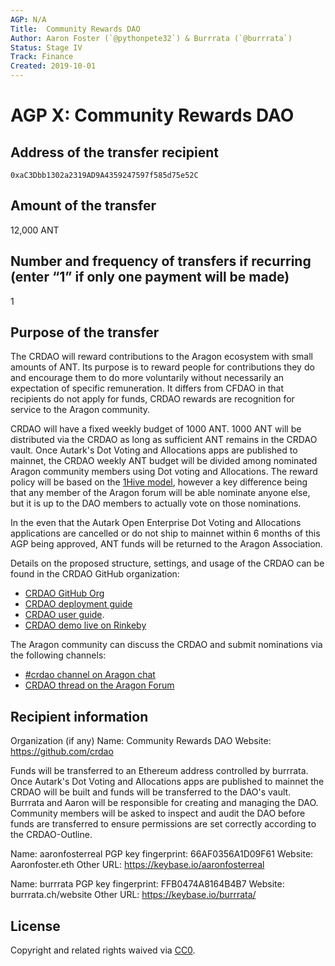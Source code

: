 ```yaml
---
AGP: N/A
Title:  Community Rewards DAO
Author: Aaron Foster (`@pythonpete32`) & Burrrata (`@burrrata`)
Status: Stage IV 
Track: Finance
Created: 2019-10-01
---
```


# AGP X: Community Rewards DAO

## Address of the transfer recipient

`0xaC3Dbb1302a2319AD9A4359247597f585d75e52C`

## Amount of the transfer

12,000 ANT

## Number and frequency of transfers if recurring (enter “1” if only one payment will be made)

1

## Purpose of the transfer

The CRDAO will reward contributions to the Aragon ecosystem with small amounts of ANT. Its purpose is to reward people for contributions they do and encourage them to do more voluntarily without necessarily an expectation of specific remuneration. It differs from CFDAO in that recipients do not apply for funds, CRDAO rewards are recognition for service to the Aragon community.

CRDAO will have a fixed weekly budget of 1000 ANT. 1000 ANT will be distributed via the CRDAO as long as sufficient ANT remains in the CRDAO vault. Once Autark's Dot Voting and Allocations apps are published to mainnet, the CRDAO weekly ANT budget will be divided among nominated Aragon community members using Dot voting and Allocations. The reward policy will be based on the [1Hive model](https://1hive.org/contribute/allocations-payroll), however a key difference being that any member of the Aragon forum will be able nominate anyone else, but it is up to the DAO members to actually vote on those nominations. 

In the even that the Autark Open Enterprise Dot Voting and Allocations applications are cancelled or do not ship to mainnet within 6 months of this AGP being approved, ANT funds will be returned to the Aragon Association.

Details on the proposed structure, settings, and usage of the CRDAO can be found in the CRDAO GitHub organization:
- [CRDAO GitHub Org](https://github.com/crdao)
- [CRDAO deployment guide](https://github.com/crdao/dao/blob/master/README.md)
- [CRDAO user guide](https://github.com/crdao/dao/blob/master/user-guide.md). 
- [CRDAO demo live on Rinkeby](https://rinkeby.autark.xyz/#/0xC0d7F939E53de5FE60980cF0357d92230EFB84F3/)

The Aragon community can discuss the CRDAO and submit nominations via the following channels:
- [#crdao channel on Aragon chat](https://aragon.chat/channel/crdao)
- [CRDAO thread on the Aragon Forum](https://forum.aragon.org/t/community-rewards-dao/1237)

## Recipient information

Organization (if any)
Name: Community Rewards DAO
Website: https://github.com/crdao

Funds will be transferred to an Ethereum address controlled by burrrata. Once Autark's Dot Voting and Allocations apps are published to mainnet the CRDAO will be built and funds will be transferred to the DAO's vault. Burrrata and Aaron will be responsible for creating and managing the DAO. Community members will be asked to inspect and audit the DAO before funds are transferred to ensure permissions are set correctly according to the CRDAO-Outline.

Name: aaronfosterreal
PGP key fingerprint: 66AF0356A1D09F61
Website: Aaronfoster.eth
Other URL: https://keybase.io/aaronfosterreal

Name: burrrata
PGP key fingerprint: FFB0474A8164B4B7
Website: burrrata.ch/website
Other URL: https://keybase.io/burrrata/

## License
Copyright and related rights waived via [CC0](https://creativecommons.org/publicdomain/zero/1.0/).
